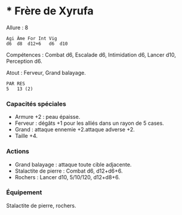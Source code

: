 # * Frère de Xyrufa

Allure : 8

	Agi	Âme	For	Int	Vig
	d6	d8	d12+6	d6	d10

Compétences : Combat d6, Escalade d6, Intimidation d6, Lancer d10, Perception d6.

Atout : Ferveur, Grand balayage.

	PAR	RES
	5	13 (2)

### Capacités spéciales
- Armure +2 : peau épaisse.
- Ferveur : dégâts +1 pour les alliés dans un rayon de 5 cases.
- Grand : attaque ennemie +2.attaque adverse +2.
- Taille +4.

### Actions
- Grand balayage : attaque toute cible adjacente.
- Stalactite de pierre : Combat d6, d12+d6+6.
- Rochers : Lancer d10, 5/10/120, d12+d8+6.

### Équipement
Stalactite de pierre, rochers.
